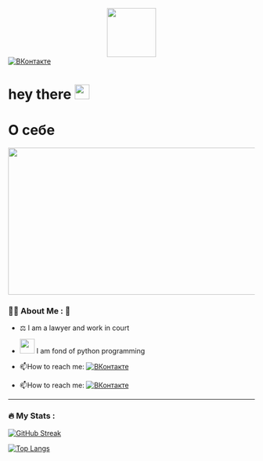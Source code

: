 <div id="header" align="center">
  <img src="https://media.giphy.com/media/Y0DAJ2yGFqzLEt01da/giphy.gif" width="100"/>
</div>

<div id="badges">
  <a href="your-ВКонтакте-URL">
    <img src="https://vk.com/id260482652?logo=https://icons8.ru/icon/13977/vk-comColor=white&style=for-the-badge" alt="ВКонтакте"/>
  </a>
 </div>

<img src="https://komarev.com/ghpvc/?username=Irina11971&style=flat-square&color=blue" alt=""/>
<h1>
  hey there
  <img src="https://media.giphy.com/media/hvRJCLFzcasrR4ia7z/giphy.gif" width="30px"/>
</h1>

# О себе

<div align="center">
  <img src="https://media.giphy.com/media/dWesBcTLavkZuG35MI/giphy.gif" width="600" height="300"/>
</div>

### :woman_technologist: About Me :	:hugs:

- :balance_scale: I am a lawyer and work in court 
- <img src="https://media.giphy.com/media/WUlplcMpOCEmTGBtBW/giphy.gif" width="30"> I am fond of python programming 
- :mailbox:How to reach me: [![ВКонтакте](https://vk.com/id260482652?style=flat&logo=https://icons8.ru/icon/13977/vk-comColor=white)](https://vk.com/id260482652)

- :mailbox:How to reach me: [![ВКонтакте](https://icons8.ru/icon/lJrx1KJYmCwV/vk-com?style=flat&logo=Linkedin&logoColor=white)](https://vk.com/id260482652)

---

### :fire: My Stats :

[![GitHub Streak](http://github-readme-streak-stats.herokuapp.com?user=Irina11971&theme=dark&background=000000)](https://git.io/streak-stats)

[![Top Langs](https://github-readme-stats.vercel.app/api/top-langs/?username=Irina11971&layout=compact&theme=vision-friendly-dark)](https://github.com/anuraghazra/github-readme-stats)










